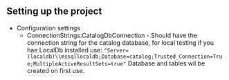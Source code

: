 ﻿## Setting up the project
- Configuration settings
    - ConnectionStrings:CatalogDbConnection - Should have the connection string for the catalog database, 
    for local testing if you hae LocalDb installed use: 
    `"Server=(localdb)\\mssqllocaldb;Database=catalog;Trusted_Connection=True;MultipleActiveResultSets=true"` 
    Database and tables wil be created on first use.

